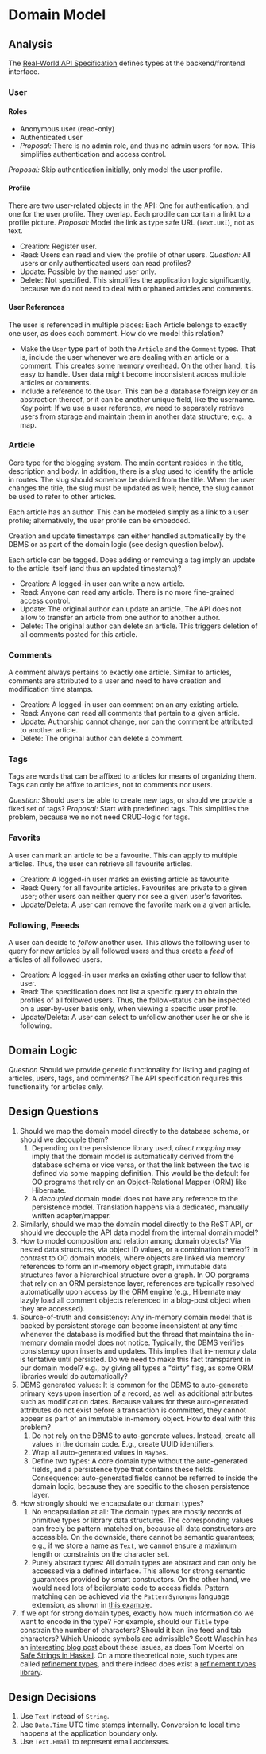 # Domain Model

## Analysis

The [Real-World API Specification](https://github.com/gothinkster/realworld/tree/master/api) defines types at the backend/frontend interface.

### User

#### Roles

- Anonymous user (read-only)
- Authenticated user
- _Proposal:_ There is no admin role, and thus no admin users for now. This simplifies authentication and access control.

 _Proposal:_ Skip authentication initially, only model the user profile.

#### Profile

There are two user-related objects in the API: One for authentication, and one for the user profile. They overlap. Each prodile can contain a linkt to a profile picture. _Proposal:_ Model the link as type safe URL (`Text.URI`), not as text.

- Creation: Register user.
- Read: Users can read and view the profile of other users. _Question:_ All users or only authenticated users can read profiles?
- Update: Possible by the named user only.
- Delete: Not specified. This simplifies the application logic significantly, because we do not need to deal with orphaned articles and comments.

#### User References

The user is referenced in multiple places: Each Article belongs to exactly one user, as does each comment. How do we model this relation?

- Make the `User` type part of both the `Article` and the `Comment` types. That is, include the user whenever we are dealing with an article or a comment. This creates some memory overhead. On the other hand, it is easy to handle. User data might become inconsistent across multiple articles or comments.
- Include a reference to the `User`. This can be a database foreign key or an abstraction thereof, or it can be another unique field, like the username. Key point: If we use a user reference, we need to separately retrieve users from storage and maintain them in another data structure; e.g., a map.

### Article

Core type for the blogging system. The main content resides in the title, description and body. In addition, there is a _slug_ used to identify the article in routes. The slug should somehow be drived from the title. When the user changes the title, the slug must be updated as well; hence, the slug cannot be used to refer to other articles.

Each article has an author. This can be modeled simply as a link to a user profile; alternatively, the user profile can be embedded.

Creation and update timestamps can either handled automatically by the DBMS or as part of the domain logic (see design question below).

Each article can be tagged. Does adding or removing a tag imply an update to the article itself (and thus an updated timestamp)?

- Creation: A logged-in user can write a new article.
- Read: Anyone can read any article. There is no more fine-grained access control.
- Update: The original author can update an article. The API does not allow to transfer an article from one author to another author.
- Delete: The original author can delete an article. This triggers deletion of all comments posted for this article.

### Comments

A comment always pertains to exactly one article. Similar to articles, comments are attributed to a user and need to have creation and modification time stamps.

- Creation: A logged-in user can comment on an any existing article.
- Read: Anyone can read all comments that pertain to a given article.
- Update: Authorship cannot change, nor can the comment be attributed to another article.
- Delete: The original author can delete a comment.

### Tags

Tags are words that can be affixed to articles for means of organizing them. Tags can only be affixe to articles, not to comments nor users.

_Question:_ Should users be able to create new tags, or should we provide a fixed set of tags? _Proposal:_ Start with predefined tags. This simplifies the problem, because we no not need CRUD-logic for tags.

### Favorits

A user can mark an article to be a favourite. This can apply to multiple articles. Thus, the user can retrieve all favourite articles.

- Creation: A logged-in user marks an existing article as favourite
- Read: Query for all favourite articles. Favourites are private to a given user; other users can neither query nor see a given user's favorites.
- Update/Deleta: A user can remove the favorite mark on a given article.

### Following, Feeeds

A user can decide to _follow_ another user. This allows the following user to query for new articles by all followed users and thus create a _feed_ of articles of all followed users.

- Creation: A logged-in user marks an existing other user to follow that user.
- Read: The specification does not list a specific query to obtain the profiles of all followed users. Thus, the follow-status can be inspected on a user-by-user basis only, when viewing a specific user profile.
- Update/Deleta: A user can select to unfollow another user he or she is following.

## Domain Logic

_Question_ Should we provide generic functionality for listing and paging of articles, users, tags, and comments? The API specification requires this functionality for articles only.

## Design Questions

1. Should we map the domain model directly to the database schema, or should we decouple them?
    1. Depending on the persistence library used, _direct mapping_ may imply that the domain model is automatically derived from the database schema or vice versa, or that the link between the two is defined via some mapping definition. This would be the default for OO programs that rely on an Object-Relational Mapper (ORM) like Hibernate.
    1. A _decoupled_ domain model does not have any reference to the persistence model. Translation happens via a dedicated, manually written adapter/mapper.
1. Similarly, should we map the domain model directly to the ReST API, or should we decouple the API data model from the internal domain model?
1. How to model composition and relation among domain objects? Via nested data structures, via object ID values, or a combination thereof? In contrast to OO domain models, where objects are linked via memory references to form an in-memory object graph, immutable data structures favor a hierarchical structure over a graph. In OO porgrams that rely on an ORM persistence layer, references are typically resolved automatically upon access by the ORM engine (e.g., Hibernate may lazyly load all comment objects referenced in a blog-post object when they are accessed).
1. Source-of-truth and consistency: Any in-memory domain model that is backed by persistent storage can become inconsistent at any time - whenever the database is modified but the thread that maintains the in-memory domain model does not notice. Typically, the DBMS verifies consistency upon inserts and updates. This implies that in-memory data is tentative until persisted. Do we need to make this fact transparent in our domain model? e.g., by giving all types a "dirty" flag, as some ORM libraries would do automatically?
1. DBMS generated values: It is common for the DBMS to auto-generate primary keys upon insertion of a record, as well as additional attributes such as modification dates. Because values for these auto-generated attributes do not exist before a transaction is committed, they cannot appear as part of an immutable in-memory object. How to deal with this problem?
   1. Do not rely on the DBMS to auto-generate values. Instead, create all values in the domain code. E.g., create UUID identifiers.
   1. Wrap all auto-generated values in `Maybe`s.
   1. Define two types: A core domain type without the auto-generated fields, and a persistence type that contains these fields. Consequence: auto-generated fields cannot be referred to inside the domain logic, because they are specific to the chosen persistence layer.
1. How strongly should we encapsulate our domain types?
   1. No encapsulation at all: The domain types are mostly records of primitive types or library data structures. The corresponding values can freely be pattern-matched on, because all data constructors are accessible. On the downside, there cannot be semantic guarantees; e.g., if we store a name as `Text`, we cannot ensure a maximum length or constraints on the character set.
   2. Purely abstract types: All domain types are abstract and can only be accessed via a defined interface. This allows for strong semantic guarantees provided by smart constructors. On the other hand, we would need lots of boilerplate code to access fields. Pattern matching can be achieved via the `PatternSynonyms` language extension, as shown in [this example](https://haskell-explained.gitlab.io/blog/posts/2019/08/27/pattern-synonyms/index.html).
1. If we opt for strong domain types, exactly how much information do we want to encode in the type? For example, should our `Title` type constrain the number of characters? Should it ban line feed and tab characters? Which Unicode symbols are admissible? Scott Wlaschin has an [interesting blog post](https://fsharpforfunandprofit.com/posts/designing-with-types-more-semantic-types/) about these issues, as does Tom Moertel on [Safe Strings in Haskell](http://blog.moertel.com/posts/2006-10-18-a-type-based-solution-to-the-strings-problem.html).  On a more theoretical note, such types are called [refinement types](https://en.wikipedia.org/wiki/Refinement_type), and there indeed does exist a [refinement types library](http://nikita-volkov.github.io/refined/).

## Design Decisions

1. Use `Text` instead of `String`.
2. Use `Data.Time` UTC time stamps internally. Conversion to local time happens at the application boundary only.
3. Use `Text.Email` to represent email addresses.
